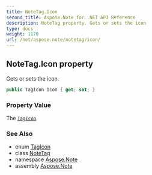 ```yaml
---
title: NoteTag.Icon
second_title: Aspose.Note for .NET API Reference
description: NoteTag property. Gets or sets the icon
type: docs
weight: 1170
url: /net/aspose.note/notetag/icon/
---
```

## NoteTag.Icon property

Gets or sets the icon.

```csharp
public TagIcon Icon { get; set; }
```

### Property Value

The [`TagIcon`](../../tagicon/).

### See Also

* enum [TagIcon](../../tagicon/)
* class [NoteTag](../)
* namespace [Aspose.Note](../../notetag/)
* assembly [Aspose.Note](../../../)


